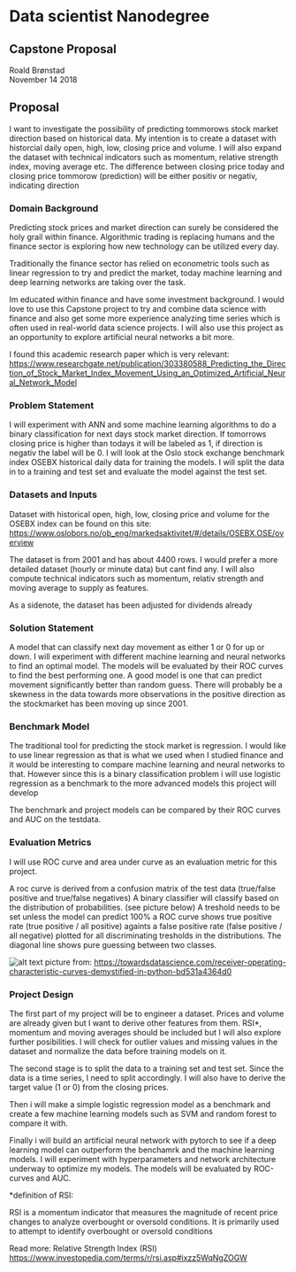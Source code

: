 # Data scientist Nanodegree
## Capstone Proposal
Roald Brønstad  
November 14 2018

## Proposal
I want to investigate the possibility of predicting tommorows stock market direction based on historical data. My intention is
to create a dataset with historcial daily open, high, low, closing price and volume. I will also expand the dataset with technical indicators such as momentum, relative strength index, moving average etc. The difference between closing price today and closing price tommorow (prediction) will be either positiv or negativ, indicating direction

### Domain Background
Predicting stock prices and market direction can surely be considered the holy grail within finance. Algorithmic trading is replacing humans and the finance sector is exploring how new technology can be utilized every day.

Traditionally the finance sector has relied on econometric tools such as linear regression to try and predict the market, today machine learning and deep learning networks are taking over the task. 

Im educated within finance and have some investment background. I would love to use this Capstone project to try and combine data science with finance and also get some more experience analyzing time series which is often used in real-world data science projects. I will also use this project as an opportunity to explore artificial neural networks a bit more. 

I found this academic research paper which is very relevant: 
https://www.researchgate.net/publication/303380588_Predicting_the_Direction_of_Stock_Market_Index_Movement_Using_an_Optimized_Artificial_Neural_Network_Model

### Problem Statement
I will experiment with ANN and some machine learning algorithms to do a binary classification for next days stock market direction.
If tomorrows closing price is higher than todays it will be labeled as 1, if direction is negativ the label will be 0.
I will look at the Oslo stock exchange benchmark index OSEBX historical daily data for training the models.
I will split the data in to a training and test set and evaluate the model against the test set. 

### Datasets and Inputs
Dataset with historical open, high, low, closing price and volume for the OSEBX index can be found on this site:
https://www.oslobors.no/ob_eng/markedsaktivitet/#/details/OSEBX.OSE/overview

The dataset is from 2001 and has about 4400 rows. I would prefer a more detailed dataset (hourly or minute data) but cant find any.
I will also compute technical indicators such as momentum, relativ strength and moving average to supply as features.

As a sidenote, the dataset has been adjusted for dividends already

### Solution Statement
A model that can classify next day movement as either 1 or 0 for up or down. I will experiment with different machine learning and neural networks to find an optimal model. The models will be evaluated by their ROC curves to find the best performing one. A good model is one that can predict movement significantly better than random guess. There will probably be a skewness in the data towards more observations in the positive direction as the stockmarket has been moving up since 2001.

### Benchmark Model
The traditional tool for predicting the stock market is regression. I would like to use linear regression as that is what we used when I studied finance and it would be interesting to compare machine learning and neural networks to that. However since this is a binary classification problem i will use logistic regression as a benchmark to the more advanced models this project will develop

The benchmark and project models can be compared by their ROC curves and AUC on the testdata.

### Evaluation Metrics
I will use ROC curve and area under curve as an evaluation metric for this project.

A roc curve is derived from a confusion matrix of the test data (true/false positive and true/false negatives)
A binary classifier will classify based on the distribution of probabilities. (see picture below)
A treshold needs to be set unless the model can predict 100% a ROC curve shows true positive rate (true positive / all positive)
againts a false positive rate (false positive / all negative) plotted for all discriminating tresholds in the distributions. The diagonal line shows pure guessing between two classes.

![alt text](https://raw.githubusercontent.com/Roaldb86/Predicting-stock-market-direction/master/support_files/roc.png)
picture from: 
https://towardsdatascience.com/receiver-operating-characteristic-curves-demystified-in-python-bd531a4364d0


### Project Design

The first part of my project will be to engineer a dataset. Prices and volume are already given but I want to derive other features from them. RSI*, momentum and moving averages should be included but I will also explore further posibilities.
I will check for outlier values and missing values in the dataset and normalize the data before training models on it. 

The second stage is to split the data to a training set and test set. Since the data is a time series, I need to split accordingly. I will also have to derive the target value (1 or 0) from the closing prices.

Then i will make a simple logistic regression model as a benchmark and create a few machine learning models such as SVM and random forest to compare it with.

Finally i will build an artificial neural network with pytorch to see if a deep learning model can outperform the benchamrk and the machine learning models. I will experiment with hyperparameters and network architecture underway to optimize my models. The models will be evaluated by ROC-curves and AUC.

*definition of RSI:

RSI is a momentum indicator that measures the magnitude of recent price changes to analyze overbought or oversold conditions. It is primarily used to attempt to identify overbought or oversold conditions

Read more: Relative Strength Index (RSI) https://www.investopedia.com/terms/r/rsi.asp#ixzz5WqNgZOGW 


